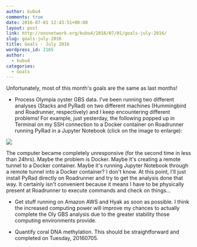 ```yaml
---
author: kubu4
comments: true
date: 2016-07-01 12:43:51+00:00
layout: post
link: http://onsnetwork.org/kubu4/2016/07/01/goals-july-2016/
slug: goals-july-2016
title: Goals - July 2016
wordpress_id: 2165
author:
  - kubu4
categories:
  - Goals
---
```


Unfortunately, most of this month's goals are the same as last months!







  * Process Olympia oyster GBS data. I've been running two different analyses (Stacks and PyRad) on two different machines (Hummingbird and Roadrunner, respectively) and I keep encountering different problems! For example, just yesterday, the following popped up in Terminal on my SSH connection to a Docker container on Roadrunner running PyRad in a Jupyter Notebook (click on the image to enlarge):





[![](http://eagle.fish.washington.edu/Arabidopsis/2016-06-30_screenshot.png)](http://eagle.fish.washington.edu/Arabidopsis/2016-06-30_screenshot.png)

The computer became completely unresponsive (for the second time in less than 24hrs). Maybe the problem is Docker. Maybe it's creating a remote tunnel to a Docker container. Maybe it's running Jupyter Notebook through a remote tunnel into a Docker container? I don't know. At this point, I'll just install PyRad directly on Roadrunner and try to get the analysis done that way. It certainly isn't convenient because it means I have to be physically present at Roadrunner to execute commands and check on things...







  * Get stuff running on Amazon AWS and Hyak as soon as possible. I think the increased computing power will improve my chances to actually complete the Oly GBS analysis due to the greater stability those computing environments provide.



  * Quantify coral DNA methylation. This should be straightforward and completed on Tuesday, 20160705.





